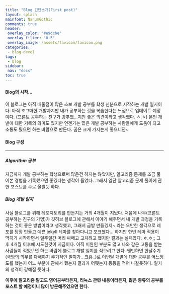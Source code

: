 ```yaml
---
title: "Blog 간단소개(First post)"
layout: splash
mainfont: NanumGothic
comments: true
header:
 overlay_color: "#e9dcbe"
 overlay_filter: "0.5"
 overlay_image: /assets/favicon/favicon.png
categories:
 - blog-devel
tags:
 - blog
sidebar:
 nav: "docs"
toc: true
---
```


#### Blog의 시작... 

<div markdown="1">

이 블로그는 아직 배울점이 많은 초보 개발 공부를 학생 신분으로 시작하는 개발 일지이다. 아직 조그마한 개발자지만 내가 공부하는 것을 복습한다는 느낌으로 업데이트 예정이다. (프론트 공부하는 친구가 강추했...지만 좋은 의견이라고 생각했다. ㅎ.ㅎ) 본인 개발에 대한 기록의 의미도 있지만 언젠가는 많은 개발 공부하는 사람들에게 도움이 되고 소통도 됬으면 하는 바람으로 만든다. 꿈은 크게 가지는게 좋으니깐~

</div>

<div markdown="1">

#### Blog 구성
------
##### Algorithm 공부
지금까지 개발 공부하는 학생으로써 많은건 하지는 않았지만, 알고리즘 문제를 조금 풀어본 경험을 기록했으면 좋겠다는 생각이 들었다. 그래서 일단 알고리즘 문제 풀이에 관한 포스트를 주로 올릴듯 하다.

##### Blog 개발 일지

사실 블로그를 위해 레포지토리를 만든지는 거의 4개월이 지났다. 처음에 나무(프론트 공부하는 친구의 가명)가 깃허브 블로그에 관해서 이야기 해주면서 내 개발 과정을 기록하는 것이 좋은 방법이라고 생각했고, 그래서 금방 만들겠지~ 라는 오만한 생각으로 레포를 당장 만들고 예쁜 jekyll 테마를 찾아다니고 포크했다... 하지만 한번 테마 적용이 막히기 시작하면서 일주일간 머리 싸메고 고치려고 했지만 결과는 실패였다. ㅎ.ㅎ;; 그후 4개월 이후에 시도한것이 지금이다. 아직 미완인 부분도 많고 나와 같은 고통을 받는 사람들이 적었으면 하는 바람에 블로그 개발 일지를 적으려고 한다. 웬만하면 한달주기(국방의 의무를 다해야지 주기적인 일지가.. 크흠..)로 이번달 개발에 대한 공부를 어느정도를 했는지 어느 부분에 관해서 했는지 결과가 어땟는지 등등을 적어 나갈듯하다. 일기의 성격이 강해질 듯하다.

</div>
<div markdown="1">

**이후에 알고리즘 말고도 영어공부라든지, 리눅스 관련 내용이라든지, 많은 종류의 공부를 포스트 할 예정이니 많이 방문해주었으면 한다.**

</div>

